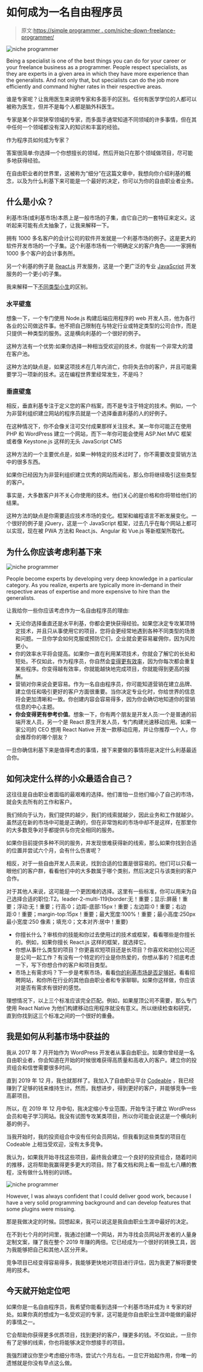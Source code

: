 # 如何成为一名自由程序员

> 原文:[https://simple programmer . com/niche-down-freelance-programmer/](https://simpleprogrammer.com/niche-down-freelance-programmer/)

![niche programmer](img/64e722a7e180cfee38db717d0e59c602.png)

Being a specialist is one of the best things you can do for your career or your freelance business as a programmer. People respect specialists, as they are experts in a given area in which they have more experience than the generalists. And not only that, but specialists can do the job more efficiently and command higher rates in their respective areas.

谁是专家呢？让我用医生来说明专家和多面手的区别。任何有医学学位的人都可以被称为医生，但并不是每个人都是脑外科医生。

专家是某个非常狭窄领域的专家，而多面手通常知道不同领域的许多事情，但在其中任何一个领域都没有深入的知识和丰富的经验。

作为程序员如何成为专家？

答案很简单:你选择一个你想擅长的领域，然后开始只在那个领域做项目，尽可能多地获得经验。

在自由职业者的世界里，这被称为“细分”在这篇文章中，我想向你介绍利基的概念，以及为什么利基下来可能是一个最好的决定，你可以为你的自由职业者业务。

## 什么是小众？

利基市场(或利基市场)本质上是一般市场的子集，由它自己的一套特征来定义。这听起来可能有点太抽象了，让我来解释一下。

拥有 1000 多名客户的会计公司的软件开发就是一个利基市场的例子。这是更大的软件开发市场的一个子集。这个利基市场有一个明确定义的客户角色——一家拥有 1000 多个客户的会计事务所。

另一个利基的例子是 [React.js](https://www.amazon/dp/172004399X/makithecompsi-20) 开发服务，这是一个更广泛的专业 [JavaScript](https://www.amazon/dp/0596517742/makithecompsi-20) 开发服务的一个更小的子集。

我来解释一下[不同类型小生](https://www.bigcommerce.com/ecommerce-answers/what-is-a-vertical-market-online-selling-and-business-niches/)的区别。

### 水平壁龛

想象一下，一个专门使用 Node.js 构建后端应用程序的 web 开发人员，他为各行各业的公司做这件事。他不把自己限制在与特定行业或特定类型的公司合作，而是只提供一种类型的服务。这是横向利基的一个很好的例子。

这种方法有一个优势:如果你选择一种相当受欢迎的技术，你就有一个非常大的潜在客户池。

这种方法的缺点是，如果这项技术在几年内消亡，你将失去你的客户，并且可能需要学习一项新的技术。这在编程世界里经常发生，不是吗？

### 垂直壁龛

相反，垂直利基专注于定义您的客户档案，而不是专注于特定的技术。例如，一个为非营利组织建立网站的程序员就是一个选择垂直利基的人的好例子。

在这种情况下，你不会像关注可交付成果那样关注技术。某一年你可能正在使用 PHP 和 WordPress 建立一个网站，而下一年你可能会使用 ASP.Net MVC 框架或者像 Keystone.js 这样的无头 JavaScript CMS

这种方法的一个主要优点是，如果一种特定的技术过时了，你不需要改变营销方法中的很多东西。

如果你已经因为为非营利组织建立优秀的网站而闻名，那么你将继续吸引这些类型的客户。

事实是，大多数客户并不关心你使用的技术。他们关心的是价格和你将带给他们的结果。

这种方法的缺点是你需要适应技术市场的变化。框架和编程语言不断发展变化。一个很好的例子是 jQuery，这是一个 JavaScript 框架，过去几乎在每个网站上都可以实现，现在被 PWA 方法和 React.js、Angular 和 Vue.js 等新框架所取代。

## 为什么你应该考虑利基下来

![niche programmer](img/40b768adeeb753933ca7c6e784db43bf.png)

People become experts by developing very deep knowledge in a particular category. As you realize, experts are typically more in-demand in their respective areas of expertise and more expensive to hire than the generalists.

让我给你一些你应该考虑作为一名自由程序员的理由:

*   无论你选择垂直还是水平利基，你都会更快获得经验。如果您决定专攻某项特定技术，并且只从事使用它的项目，您将会更经常地遇到各种不同类型的场景和问题。一旦你学会如何克服或预防它们，企业就会更容易雇佣你，因为风险更小。
*   你的效率水平将会提高。如果你一直在利用某项技术，你就会了解它的长处和短处。不仅如此，作为程序员，你自然会[变得更有效率](https://blog.hubspot.com/marketing/how-to-be-efficient)，因为你每次都会重复某些程序。你变得越有效率，你就能越快地完成项目，你就能得到更高的报酬。
*   营销对你来说会更容易。作为一名自由程序员，你可能知道营销在建立品牌、建立信任和吸引更好的客户方面很重要。当你决定专业化时，你给世界的信息将会更加清晰和一致。你创建内容会容易得多，因为你会确切地知道你的营销信息的中心主题。
*   **你会变得更有参考价值**。想象一下，你有两个朋友是开发人员:一个是普通的前端开发人员，另一个是 React 原生开发人员，专门构建光速移动应用。如果一家公司的 CEO 想用 React Native 开发一款移动应用，并让你推荐一个人，你会推荐你的哪个朋友？

一旦你确信利基下来是值得考虑的事情，接下来要做的事情将是决定什么利基最适合你。

## 如何决定什么样的小众最适合自己？

这往往是自由职业者面临的最艰难的选择。他们害怕一旦他们缩小了自己的市场，就会失去所有的工作和客户。

我们倾向于认为，我们提供的越少，我们的线索就越少，因此业务和工作就越少。虽然这在新的市场中可能是正确的，但在非常饱和的市场中却不是这样，在那里你的大多数竞争对手都提供与你完全相同的服务。

如果你目前提供多种不同的服务，并发现很难获得新的线索，那么如果你找到合适的位置并尝试六个月，会有什么伤害呢？

相反，对于一些自由开发人员来说，找到合适的位置是很容易的。他们可以只看一眼他们的客户群，看看他们中的大多数属于哪个类别，然后决定只与该类别的客户合作。

对于其他人来说，这可能是一个更困难的选择。这里有一些标准，你可以用来为自己选择合适的职位:T2。leader-2-multi-119{border:无！重要；显示:屏蔽！重要；浮动:无！重要；行高:0；边距-底部:15px！重要；左边距:0！重要；右边距:0！重要；margin-top:15px！重要；最大宽度:100%！重要；最小高度:250px 最小宽度:250 像素；填充:0；文本对齐:居中！重要}

*   你擅长什么？审核你的技能和你过去使用过的技术或框架，看看哪些是你擅长的。例如，如果你擅长 React.js 这样的框架，就选择它。
*   你想从事什么类型的项目？你更喜欢短项目还是长项目？你喜欢和初创公司还是公司一起工作？有没有一个特定的行业是你热爱的，你想从事的？彻底考虑一下，写下你想合作的客户和项目类型。
*   市场上有需求吗？下一步是考察市场，看看[你的利基市场是否足够好](https://simpleprogrammer.com/programming-niche-good-enough/)。看看招聘网站，和你所在行业的其他自由职业者和专家聊聊。如果你这样做，你应该对是否有需求有很好的感觉。

理想情况下，以上三个标准应该完全匹配。例如，如果屋顶公司不需要，那么专门使用 React Native 为他们构建移动应用程序就没有意义。所以继续检查和研究，直到你找到这三个标准之间的一个很好的重叠。

## 我是如何从利基市场中获益的

我从 2017 年 7 月开始作为 WordPress 开发者从事自由职业。如果你曾经是一名自由职业者，你会知道在开始的时候很难获得高质量和高收入的客户。建立你的投资组合和信誉需要很多时间。

直到 2019 年 12 月，我也就那样了。我加入了自由职业平台 [Codeable](https://codeable.io/) ，我已经赚到了足够的钱来维持生计。然而，我想进步，得到更好的客户，并能够竞争一些高薪项目。

所以，在 2019 年 12 月中旬，我决定缩小专业范围，开始专注于建立 WordPress 会员和电子学习网站。我没有试图专攻某类项目，所以你可能会说这是一个横向利基的例子。

当我开始时，我的投资组合中没有任何会员网站，但我看到这些类型的项目在 Codeable 上相当受欢迎，没有太多竞争。

我认为，如果我开始寻找这些项目，最终我会建立一个良好的投资组合，随着时间的推移，这将帮助我赢得更多更大的项目。除了看文档和网上看一些乱七八糟的教程，没有做什么特别的训练。

![niche programmer](img/662d1d95579d60d920646c7670176f74.png)

However, I was always confident that I could deliver good work, because I have a very solid programming background and can develop features that some plugins were missing.

那是我做决定的时候。回想起来，我可以说这是我自由职业生涯中最好的决定。

在不到七个月的时间里，我通过创建一个网站，并为寻找会员网站开发者的人量身定制文案，赚了我在整个 2019 年赚的两倍。它已经成为一个很好的转换工具，因为我能够把自己和其他人区分开来。

竞争项目已经变得容易得多，我能够更快地对项目进行评估，因为我更了解将要使用的技术。

## 今天就开始定位吧

如果你是一名自由程序员，我希望你能看到选择一个利基市场并成为 it 专家的好处。如果你真的想成为一名受欢迎的专家，这可能是你自由职业生涯中能做的最好的事情之一。

它会帮助你获得更多优质项目，找到更好的客户，赚更多的钱。不仅如此，一旦你有了足够的线索，你也将能够决定你想接手的项目。

我强烈建议你至少考虑细分市场，尝试六个月左右。一旦它开始起作用，你唯一的遗憾就是你没有早点这么做。